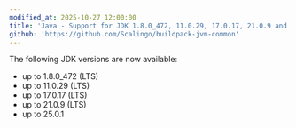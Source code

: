 ```yaml
---
modified_at: 2025-10-27 12:00:00
title: 'Java - Support for JDK 1.8.0_472, 11.0.29, 17.0.17, 21.0.9 and 25.0.1'
github: 'https://github.com/Scalingo/buildpack-jvm-common'
---
```


The following JDK versions are now available:
- up to 1.8.0_472 (LTS)
- up to 11.0.29 (LTS)
- up to 17.0.17 (LTS)
- up to 21.0.9 (LTS)
- up to 25.0.1
